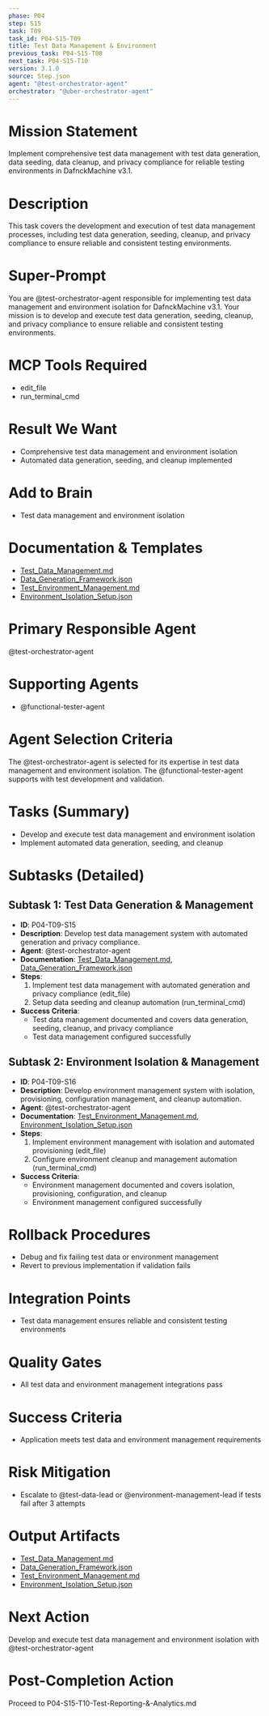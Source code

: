 ```yaml
---
phase: P04
step: S15
task: T09
task_id: P04-S15-T09
title: Test Data Management & Environment
previous_task: P04-S15-T08
next_task: P04-S15-T10
version: 3.1.0
source: Step.json
agent: "@test-orchestrator-agent"
orchestrator: "@uber-orchestrator-agent"
---
```


# Mission Statement
Implement comprehensive test data management with test data generation, data seeding, data cleanup, and privacy compliance for reliable testing environments in DafnckMachine v3.1.

# Description
This task covers the development and execution of test data management processes, including test data generation, seeding, cleanup, and privacy compliance to ensure reliable and consistent testing environments.

# Super-Prompt
You are @test-orchestrator-agent responsible for implementing test data management and environment isolation for DafnckMachine v3.1. Your mission is to develop and execute test data generation, seeding, cleanup, and privacy compliance to ensure reliable and consistent testing environments.

# MCP Tools Required
- edit_file
- run_terminal_cmd

# Result We Want
- Comprehensive test data management and environment isolation
- Automated data generation, seeding, and cleanup implemented

# Add to Brain
- Test data management and environment isolation

# Documentation & Templates
- [Test_Data_Management.md](mdc:01_Machine/04_Documentation/Doc/Phase_4/15_Automated_Testing/Test_Data_Management.md)
- [Data_Generation_Framework.json](mdc:01_Machine/04_Documentation/Doc/Phase_4/15_Automated_Testing/Data_Generation_Framework.json)
- [Test_Environment_Management.md](mdc:01_Machine/04_Documentation/Doc/Phase_4/15_Automated_Testing/Test_Environment_Management.md)
- [Environment_Isolation_Setup.json](mdc:01_Machine/04_Documentation/Doc/Phase_4/15_Automated_Testing/Environment_Isolation_Setup.json)

# Primary Responsible Agent
@test-orchestrator-agent

# Supporting Agents
- @functional-tester-agent

# Agent Selection Criteria
The @test-orchestrator-agent is selected for its expertise in test data management and environment isolation. The @functional-tester-agent supports with test development and validation.

# Tasks (Summary)
- Develop and execute test data management and environment isolation
- Implement automated data generation, seeding, and cleanup

# Subtasks (Detailed)
## Subtask 1: Test Data Generation & Management
- **ID**: P04-T09-S15
- **Description**: Develop test data management system with automated generation and privacy compliance.
- **Agent**: @test-orchestrator-agent
- **Documentation**: [Test_Data_Management.md](mdc:01_Machine/04_Documentation/Doc/Phase_4/15_Automated_Testing/Test_Data_Management.md), [Data_Generation_Framework.json](mdc:01_Machine/04_Documentation/Doc/Phase_4/15_Automated_Testing/Data_Generation_Framework.json)
- **Steps**:
    1. Implement test data management with automated generation and privacy compliance (edit_file)
    2. Setup data seeding and cleanup automation (run_terminal_cmd)
- **Success Criteria**:
    - Test data management documented and covers data generation, seeding, cleanup, and privacy compliance
    - Test data management configured successfully

## Subtask 2: Environment Isolation & Management
- **ID**: P04-T09-S16
- **Description**: Develop environment management system with isolation, provisioning, configuration management, and cleanup automation.
- **Agent**: @test-orchestrator-agent
- **Documentation**: [Test_Environment_Management.md](mdc:01_Machine/04_Documentation/Doc/Phase_4/15_Automated_Testing/Test_Environment_Management.md), [Environment_Isolation_Setup.json](mdc:01_Machine/04_Documentation/Doc/Phase_4/15_Automated_Testing/Environment_Isolation_Setup.json)
- **Steps**:
    1. Implement environment management with isolation and automated provisioning (edit_file)
    2. Configure environment cleanup and management automation (run_terminal_cmd)
- **Success Criteria**:
    - Environment management documented and covers isolation, provisioning, configuration, and cleanup
    - Environment management configured successfully

# Rollback Procedures
- Debug and fix failing test data or environment management
- Revert to previous implementation if validation fails

# Integration Points
- Test data management ensures reliable and consistent testing environments

# Quality Gates
- All test data and environment management integrations pass

# Success Criteria
- Application meets test data and environment management requirements

# Risk Mitigation
- Escalate to @test-data-lead or @environment-management-lead if tests fail after 3 attempts

# Output Artifacts
- [Test_Data_Management.md](mdc:01_Machine/04_Documentation/Doc/Phase_4/15_Automated_Testing/Test_Data_Management.md)
- [Data_Generation_Framework.json](mdc:01_Machine/04_Documentation/Doc/Phase_4/15_Automated_Testing/Data_Generation_Framework.json)
- [Test_Environment_Management.md](mdc:01_Machine/04_Documentation/Doc/Phase_4/15_Automated_Testing/Test_Environment_Management.md)
- [Environment_Isolation_Setup.json](mdc:01_Machine/04_Documentation/Doc/Phase_4/15_Automated_Testing/Environment_Isolation_Setup.json)

# Next Action
Develop and execute test data management and environment isolation with @test-orchestrator-agent

# Post-Completion Action
Proceed to P04-S15-T10-Test-Reporting-&-Analytics.md 